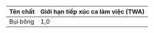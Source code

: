 | Tên chất   | Giới hạn tiếp xúc ca làm việc (TWA)   |
|------------|---------------------------------------|
| Bụi bông   | 1,0                                   |